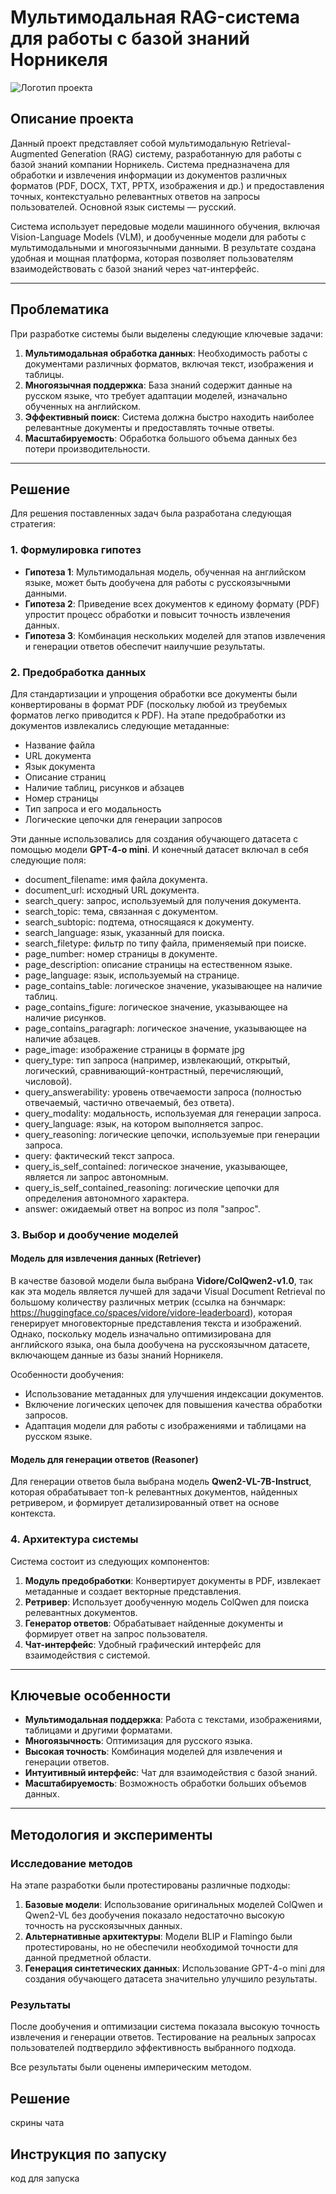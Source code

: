# Мультимодальная RAG-система для работы с базой знаний Норникеля

![Логотип проекта](https://smart-lab.ru/uploads/2024/images/21/08/12/2024/02/12/4d9fa3.png)

## Описание проекта

Данный проект представляет собой мультимодальную Retrieval-Augmented Generation (RAG) систему, разработанную для работы с базой знаний компании Норникель. Система предназначена для обработки и извлечения информации из документов различных форматов (PDF, DOCX, TXT, PPTX, изображения и др.) и предоставления точных, контекстуально релевантных ответов на запросы пользователей. Основной язык системы — русский.

Система использует передовые модели машинного обучения, включая Vision-Language Models (VLM), и дообученные модели для работы с мультимодальными и многоязычными данными. В результате создана удобная и мощная платформа, которая позволяет пользователям взаимодействовать с базой знаний через чат-интерфейс.

---

## Проблематика

При разработке системы были выделены следующие ключевые задачи:

1. **Мультимодальная обработка данных**: Необходимость работы с документами различных форматов, включая текст, изображения и таблицы.
2. **Многоязычная поддержка**: База знаний содержит данные на русском языке, что требует адаптации моделей, изначально обученных на английском.
3. **Эффективный поиск**: Система должна быстро находить наиболее релевантные документы и предоставлять точные ответы.
4. **Масштабируемость**: Обработка большого объема данных без потери производительности.

---

## Решение

Для решения поставленных задач была разработана следующая стратегия:

### 1. **Формулировка гипотез**

- **Гипотеза 1**: Мультимодальная модель, обученная на английском языке, может быть дообучена для работы с русскоязычными данными.
- **Гипотеза 2**: Приведение всех документов к единому формату (PDF) упростит процесс обработки и повысит точность извлечения данных.
- **Гипотеза 3**: Комбинация нескольких моделей для этапов извлечения и генерации ответов обеспечит наилучшие результаты.

### 2. **Предобработка данных**

Для стандартизации и упрощения обработки все документы были конвертированы в формат PDF (поскольку любой из треубемых форматов легко приводится к PDF). На этапе предобработки из документов извлекались следующие метаданные:

- Название файла
- URL документа
- Язык документа
- Описание страниц
- Наличие таблиц, рисунков и абзацев
- Номер страницы
- Тип запроса и его модальность
- Логические цепочки для генерации запросов

Эти данные использовались для создания обучающего датасета с помощью модели **GPT-4-o mini**. И конечный датасет включал в себя следующие поля:

- document_filename: имя файла документа.
- document_url: исходный URL документа.
- search_query: запрос, используемый для получения документа.
- search_topic: тема, связанная с документом.
- search_subtopic: подтема, относящаяся к документу.
- search_language: язык, указанный для поиска.
- search_filetype: фильтр по типу файла, применяемый при поиске.
- page_number: номер страницы в документе.
- page_description: описание страницы на естественном языке.
- page_language: язык, используемый на странице.
- page_contains_table: логическое значение, указывающее на наличие таблиц.
- page_contains_figure: логическое значение, указывающее на наличие рисунков.
- page_contains_paragraph: логическое значение, указывающее на наличие абзацев.
- page_image: изображение страницы в формате jpg
- query_type: тип запроса (например, извлекающий, открытый, логический, сравнивающий-контрастный, перечисляющий, числовой).
- query_answerability: уровень отвечаемости запроса (полностью отвечаемый, частично отвечаемый, без ответа).
- query_modality: модальность, используемая для генерации запроса.
- query_language: язык, на котором выполняется запрос.
- query_reasoning: логические цепочки, используемые при генерации запроса.
- query: фактический текст запроса.
- query_is_self_contained: логическое значение, указывающее, является ли запрос автономным.
- query_is_self_contained_reasoning: логические цепочки для определения автономного характера.
- answer: ожидаемый ответ на вопрос из поля "запрос".

### 3. **Выбор и дообучение моделей**

#### **Модель для извлечения данных (Retriever)**

В качестве базовой модели была выбрана **Vidore/ColQwen2-v1.0**, так как эта модель является лучшей для задачи Visual Document Retrieval по большому количеству различных метрик (ссылка на бэнчмарк: https://huggingface.co/spaces/vidore/vidore-leaderboard), которая генерирует многовекторные представления текста и изображений. Однако, поскольку модель изначально оптимизирована для английского языка, она была дообучена на русскоязычном датасете, включающем данные из базы знаний Норникеля. 

Особенности дообучения:
- Использование метаданных для улучшения индексации документов.
- Включение логических цепочек для повышения качества обработки запросов.
- Адаптация модели для работы с изображениями и таблицами на русском языке.

#### **Модель для генерации ответов (Reasoner)**

Для генерации ответов была выбрана модель **Qwen2-VL-7B-Instruct**, которая обрабатывает топ-k релевантных документов, найденных ретривером, и формирует детализированный ответ на основе контекста.

### 4. **Архитектура системы**

Система состоит из следующих компонентов:

1. **Модуль предобработки**: Конвертирует документы в PDF, извлекает метаданные и создает векторные представления.
2. **Ретривер**: Использует дообученную модель ColQwen для поиска релевантных документов.
3. **Генератор ответов**: Обрабатывает найденные документы и формирует ответ на запрос пользователя.
4. **Чат-интерфейс**: Удобный графический интерфейс для взаимодействия с системой.

---

## Ключевые особенности

- **Мультимодальная поддержка**: Работа с текстами, изображениями, таблицами и другими форматами.
- **Многоязычность**: Оптимизация для русского языка.
- **Высокая точность**: Комбинация моделей для извлечения и генерации ответов.
- **Интуитивный интерфейс**: Чат для взаимодействия с базой знаний.
- **Масштабируемость**: Возможность обработки больших объемов данных.

---

## Методология и эксперименты

### Исследование методов

На этапе разработки были протестированы различные подходы:

1. **Базовые модели**: Использование оригинальных моделей ColQwen и Qwen2-VL без дообучения показало недостаточно высокую точность на русскоязычных данных.
2. **Альтернативные архитектуры**: Модели BLIP и Flamingo были протестированы, но не обеспечили необходимой точности для данной предметной области.
3. **Генерация синтетических данных**: Использование GPT-4-o mini для создания обучающего датасета значительно улучшило результаты.

### Результаты

После дообучения и оптимизации система показала высокую точность извлечения и генерации ответов. Тестирование на реальных запросах пользователей подтвердило эффективность выбранного подхода.

Все результаты были оценены империческим методом.

## Решение 
скрины чата
## Инструкция по запуску
код для запуска
